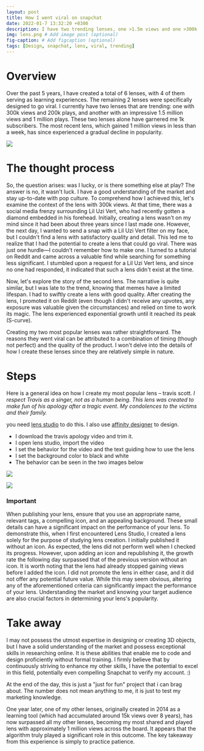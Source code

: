 ```yaml
---
layout: post
title: How I went viral on snapchat
date: 2022-01-7 13:32:20 +0300
description: I have two trending lenses, one >1.5m views and one >300k views # Add post description (optional)
img: lens.png # Add image post (optional)
fig-caption: # Add figcaption (optional)
tags: [Design, snapchat, lens, viral, trending]
---
```


# Overview

Over the past 5 years, I have created a total of 6 lenses, with 4 of them serving as learning experiences. The remaining 2 lenses were specifically designed to go viral. I currently have two lenses that are trending: one with 300k views and 200k plays, and another with an impressive 1.5 million views and 1 million plays. These two lenses alone have garnered me 1k subscribers. The most recent lens, which gained 1 million views in less than a week, has since experienced a gradual decline in popularity.

![]({{site.baseurl}}/assets/img/info.png)

# The thought process 

So, the question arises: was I lucky, or is there something else at play? The answer is no, it wasn't luck. I have a good understanding of the market and stay up-to-date with pop culture. To comprehend how I achieved this, let's examine the context of the lens with 300k views. At that time, there was a social media frenzy surrounding Lil Uzi Vert, who had recently gotten a diamond embedded in his forehead. Initially, creating a lens wasn't on my mind since it had been about three years since I last made one. However, the next day, I wanted to send a snap with a Lil Uzi Vert filter on my face, but I couldn't find a lens with satisfactory quality and detail. This led me to realize that I had the potential to create a lens that could go viral. There was just one hurdle—I couldn't remember how to make one. I turned to a tutorial on Reddit and came across a valuable find while searching for something less significant. I stumbled upon a request for a Lil Uzi Vert lens, and since no one had responded, it indicated that such a lens didn't exist at the time.

Now, let's explore the story of the second lens. The narrative is quite similar, but I was late to the trend, knowing that memes have a limited lifespan. I had to swiftly create a lens with good quality. After creating the lens, I promoted it on Reddit (even though I didn't receive any upvotes, any exposure was valuable given the circumstances) and relied on time to work its magic. The lens experienced exponential growth until it reached its peak (S-curve).

Creating my two most popular lenses was rather straightforward. The reasons they went viral can be attributed to a combination of timing (though not perfect) and the quality of the product. I won't delve into the details of how I create these lenses since they are relatively simple in nature.

# Steps

Here is a general idea on how I create my most popular lens – travis scott. 
_I respect Travis as a singer, not as a human being. This lens was created to make fun of his apology after a tragic event. My condolences to the victims and their family._

you need [lens studio](https://lensstudio.snapchat.com/download/) to do this. I also use [affinity designer](https://affinity.serif.com/en-us/) to design.

- I download the travis apology video and trim it. 
- I open lens studio, import the video 
- I set the behavior for the video and the text guiding how to use the lens
- I set the background color to black and white 
- The behavior can be seen in the two images below

![]({{site.baseurl}}/assets/img/beha1.png)

![]({{site.baseurl}}/assets/img/beha2.png)

### Important

When publishing your lens, ensure that you use an appropriate name, relevant tags, a compelling icon, and an appealing background. These small details can have a significant impact on the performance of your lens. To demonstrate this, when I first encountered Lens Studio, I created a lens solely for the purpose of studying lens creation. I initially published it without an icon. As expected, the lens did not perform well when I checked its progress. However, upon adding an icon and republishing it, the growth rate the following day surpassed that of the previous version without an icon. It is worth noting that the lens had already stopped gaining views before I added the icon. I did not promote the lens in either case, and it did not offer any potential future value. While this may seem obvious, altering any of the aforementioned criteria can significantly impact the performance of your lens. Understanding the market and knowing your target audience are also crucial factors in determining your lens's popularity.


# Take away

I may not possess the utmost expertise in designing or creating 3D objects, but I have a solid understanding of the market and possess exceptional skills in researching online. It is these abilities that enable me to code and design proficiently without formal training. I firmly believe that by continuously striving to enhance my other skills, I have the potential to excel in this field, potentially even compelling Snapchat to verify my account. :)  

At the end of the day, this is just a "just for fun" project that i can brag about. The number does not mean anything to me, it is just to test my marketing knowledge. 

One year later, one of my other lenses, originally created in 2014 as a learning tool (which had accumulated around 15k views over 8 years), has now surpassed all my other lenses, becoming my most shared and played lens with approximately 1 million views across the board. It appears that the algorithm truly played a significant role in this outcome. The key takeaway from this experience is simply to practice patience.


